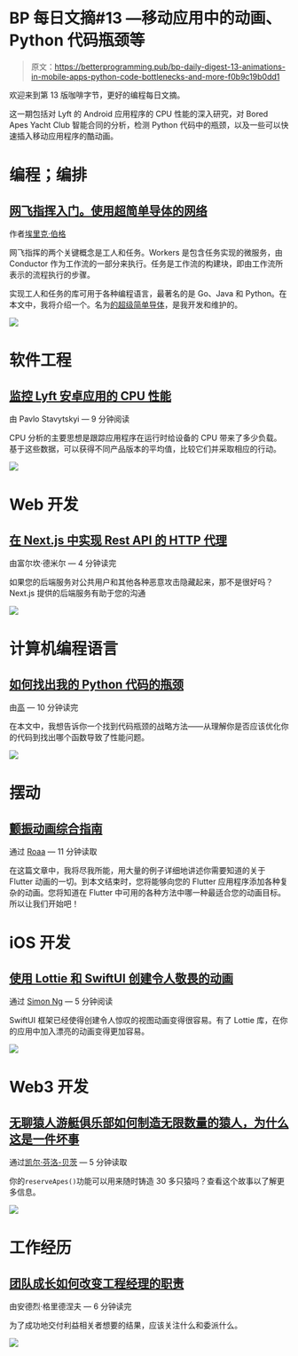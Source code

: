 # BP 每日文摘#13 —移动应用中的动画、Python 代码瓶颈等

> 原文：<https://betterprogramming.pub/bp-daily-digest-13-animations-in-mobile-apps-python-code-bottlenecks-and-more-f0b9c19b0dd1>

欢迎来到第 13 版咖啡字节，更好的编程每日文摘。

这一期包括对 Lyft 的 Android 应用程序的 CPU 性能的深入研究，对 Bored Apes Yacht Club 智能合同的分析，检测 Python 代码中的瓶颈，以及一些可以快速插入移动应用程序的酷动画。

# 编程；编排

## [网飞指挥入门。使用超简单导体的网络](/getting-started-with-netflix-conductor-in-net-using-supersimpleconductor-ed8a02120c1)

作者[埃里克·伯格](https://medium.com/u/d207c006936d?source=post_page-----f0b9c19b0dd1--------------------------------)

网飞指挥的两个关键概念是工人和任务。Workers 是包含任务实现的微服务，由 Conductor 作为工作流的一部分来执行。任务是工作流的构建块，即由工作流所表示的流程执行的步骤。

实现工人和任务的库可用于各种编程语言，最著名的是 Go、Java 和 Python。在本文中，我将介绍一个。名为[的超级简单导体](https://github.com/erikbrgr/supersimpleconductor)，是我开发和维护的。

![](img/bf87892c2e6c7f202a4ba036a3f2ae70.png)

# 软件工程

## [监控 Lyft 安卓应用的 CPU 性能](https://eng.lyft.com/monitoring-cpu-performance-of-lyfts-android-applications-4e36fafffe12)

由 Pavlo Stavytskyi — 9 分钟阅读

CPU 分析的主要思想是跟踪应用程序在运行时给设备的 CPU 带来了多少负载。基于这些数据，可以获得不同产品版本的平均值，比较它们并采取相应的行动。

![](img/136a2d6532f4d68c32554f29dfcf5708.png)

# Web 开发

## [在 Next.js 中实现 Rest API 的 HTTP 代理](/implementing-an-http-proxy-for-rest-api-in-next-js-65cdcd18fb73)

由富尔坎·德米尔 — 4 分钟读完

如果您的后端服务对公共用户和其他各种恶意攻击隐藏起来，那不是很好吗？Next.js 提供的后端服务有助于您的沟通

![](img/67125514405ad1b8329311b78812cdf2.png)

# 计算机编程语言

## [如何找出我的 Python 代码的瓶颈](https://towardsdatascience.com/how-to-find-out-the-bottleneck-of-my-python-code-46383d8ef9f)

由[高](https://medium.com/u/2adc5a07e772?source=post_page-----f0b9c19b0dd1--------------------------------) — 10 分钟读完

在本文中，我想告诉你一个找到代码瓶颈的战略方法——从理解你是否应该优化你的代码到找出哪个函数导致了性能问题。

![](img/b06df77f131d5eb625a17dcf9752ed48.png)

# 摆动

## [颤振动画综合指南](https://medium.com/flutter-community/flutter-animations-comprehensive-guide-cb93b246ca5d)

通过 [Roaa](https://medium.com/u/bdb3e40146cc?source=post_page-----f0b9c19b0dd1--------------------------------) — 11 分钟读取

在这篇文章中，我将尽我所能，用大量的例子详细地讲述你需要知道的关于 Flutter 动画的一切。到本文结束时，您将能够向您的 Flutter 应用程序添加各种复杂的动画。您将知道在 Flutter 中可用的各种方法中哪一种最适合您的动画目标。所以让我们开始吧！

# iOS 开发

## [使用 Lottie 和 SwiftUI 创建令人敬畏的动画](https://medium.com/appcoda-tutorials/using-lottie-and-swiftui-to-create-awesome-animations-6101c74299cb)

通过 [Simon Ng](https://medium.com/u/bcd4289cad19?source=post_page-----f0b9c19b0dd1--------------------------------) — 5 分钟阅读

SwiftUI 框架已经使得创建令人惊叹的视图动画变得很容易。有了 Lottie 库，在你的应用中加入漂亮的动画变得更加容易。

![](img/9ea49736b01f133ed0bda37f58b12d6f.png)

# Web3 开发

## [无聊猿人游艇俱乐部如何制造无限数量的猿人，为什么这是一件坏事](https://kf106.medium.com/how-the-bored-apes-yacht-club-can-mint-unlimited-apes-and-why-thats-a-bad-thing-f2a1b72ee25f)

通过[凯尔·芬洛-贝茨](https://medium.com/u/e2444c78fe61?source=post_page-----f0b9c19b0dd1--------------------------------) — 5 分钟读取

你的`reserveApes()`功能可以用来随时铸造 30 多只猿吗？查看这个故事以了解更多信息。

![](img/570d019c947df1c17a68162b643ee7c3.png)

# 工作经历

## [团队成长如何改变工程经理的职责](/how-team-size-changes-engineering-managers-responsibilities-b9b22e3c7e5f)

由安德烈·格里德涅夫 — 6 分钟读完

为了成功地交付利益相关者想要的结果，应该关注什么和委派什么。

![](img/d2876c4c972d6798b92d26bc0d6d1e24.png)
